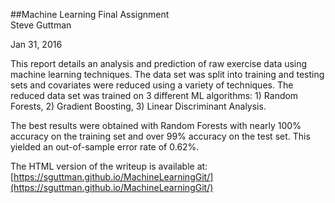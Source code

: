 ##Machine Learning Final Assignment  
Steve Guttman

Jan 31, 2016

This report details an analysis and prediction of raw exercise data using machine learning techniques. The data set was split into
 training and testing sets and covariates were reduced using a variety of techniques. The reduced data set was 
trained on 3 different ML algorithms: 1) Random Forests, 2) Gradient Boosting, 3) Linear Discriminant Analysis.

The best results were obtained with Random Forests with nearly 100% accuracy on the training set and over 99% accuracy on 
the test set. This yielded an out-of-sample error rate of 0.62%.

The HTML version of the writeup is available at: [https://sguttman.github.io/MachineLearningGit/](https://sguttman.github.io/MachineLearningGit/)
